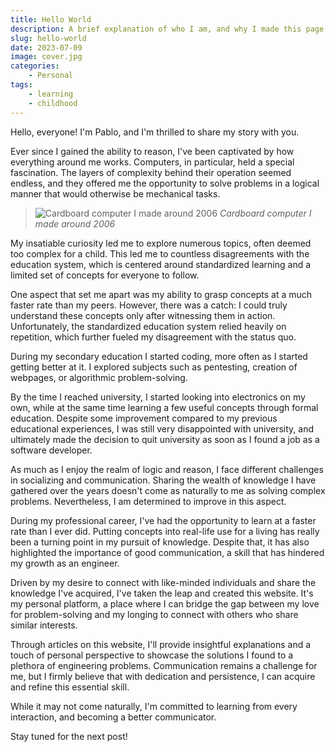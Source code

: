 ```yaml
---
title: Hello World
description: A brief explanation of who I am, and why I made this page in the first place.
slug: hello-world
date: 2023-07-09
image: cover.jpg
categories:
    - Personal
tags:
    - learning
    - childhood
---
```


Hello, everyone! I'm Pablo, and I'm thrilled to share my story with you. 

Ever since I gained the ability to reason, I've been captivated by how everything around me works. Computers, in particular, held a special fascination. The layers of complexity behind their operation seemed endless, and they offered me the opportunity to solve problems in a logical manner that would otherwise be mechanical tasks.

> ![Cardboard computer I made around 2006](images/hello-world/pablo-computer.jpg)
> *Cardboard computer I made around 2006* 

My insatiable curiosity led me to explore numerous topics, often deemed too complex for a child. This led me to countless disagreements with the education system, which is centered around standardized learning and a limited set of concepts for everyone to follow.

One aspect that set me apart was my ability to grasp concepts at a much faster rate than my peers. However, there was a catch: I could truly understand these concepts only after witnessing them in action. Unfortunately, the standardized education system relied heavily on repetition, which further fueled my disagreement with the status quo.

During my secondary education I started coding, more often as I started getting better at it. I explored subjects such as pentesting, creation of webpages, or algorithmic problem-solving.

By the time I reached university, I started looking into electronics on my own, while at the same time learning a few useful concepts through formal education. Despite some improvement compared to my previous educational experiences, I was still very disappointed with university, and ultimately made the decision to quit university as soon as I found a job as a software developer.

As much as I enjoy the realm of logic and reason, I face different challenges in socializing and communication. Sharing the wealth of knowledge I have gathered over the years doesn't come as naturally to me as solving complex problems. Nevertheless, I am determined to improve in this aspect.

During my professional career, I've had the opportunity to learn at a faster rate than I ever did. Putting concepts into real-life use for a living has really been a turning point in my pursuit of knowledge. Despite that, it has also highlighted the importance of good communication, a skill that has hindered my growth as an engineer.

Driven by my desire to connect with like-minded individuals and share the knowledge I've acquired, I've taken the leap and created this website. It's my personal platform, a place where I can bridge the gap between my love for problem-solving and my longing to connect with others who share similar interests.

Through articles on this website, I'll provide insightful explanations and a touch of personal perspective to showcase the solutions I found to a plethora of engineering problems. 
Communication remains a challenge for me, but I firmly believe that with dedication and persistence, I can acquire and refine this essential skill. 

While it may not come naturally, I'm committed to learning from every interaction, and becoming a better communicator.

Stay tuned for the next post!